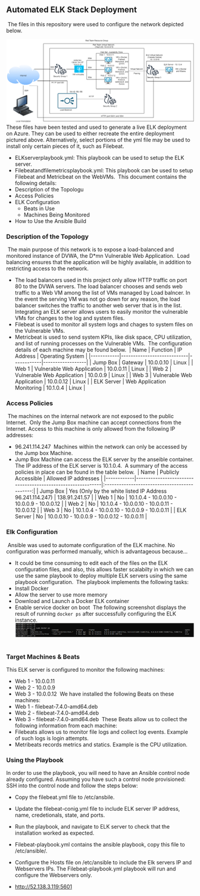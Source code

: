 ## Automated ELK Stack Deployment
​
The files in this repository were used to configure the network depicted below.

![Diagrams/CloudSecurityandVirtualization(ELKServerMonitoring).png](Diagrams/CloudSecurityandVirtualization(ELKServerMonitoring).png)
​
These files have been tested and used to generate a live ELK deployment on Azure. They can be used to either recreate the entire deployment pictured above. Alternatively, select portions of the yml file may be used to install only certain pieces of it, such as Filebeat.
​
  - ELKserverplaybook.yml: This playbook can be used to setup the ELK server.
  - Filebeatandfilemetricsplaybook.yml: This playbook can be used to setup Filebeat and Metricbeat on the WebVMs.
​
This document contains the following details:
- Description of the Topologu
- Access Policies
- ELK Configuration
  - Beats in Use
  - Machines Being Monitored
- How to Use the Ansible Build
​
​
### Description of the Topology
​
The main purpose of this network is to expose a load-balanced and monitored instance of DVWA, the D*mn Vulnerable Web Application.
​
Load balancing ensures that the application will be highly available, in addition to restricting access to the network.
- The load balancers used in this project only allow HTTP traffic on port 80 to the DVWA servers. The load balancer chooses and sends web traffic to a Web VM among the list of VMs managed by Load balncer. In the event the serving VM was not go down for any reason, the load balancer switches the traffic to another web server that is in the list.
​
Integrating an ELK server allows users to easily monitor the vulnerable VMs for changes to the log and system files.
- Filebeat is used to monitor all system logs and chages to system files on the Vulnerable VMs.
- Metricbeat is used to send system KPIs, like disk space, CPU utilization, and list of running processes on the Vulnerable VMs.
​
The configuration details of each machine may be found below.
​
| Name       | Function                   | IP Address | Operating System |
|------------|----------------------------|------------|------------------|
| Jump Box   | Gateway                    | 10.0.0.10  | Linux            |
| Web 1      | Vulnerable Web Application | 10.0.0.11  | Linux            |
| Web 2      | Vulnerable Web Application | 10.0.0.9   | Linux            |
| Web 3      | Vulnerable Web Application | 10.0.0.12  | Linux            |
| ELK Server | Web Application Monitoring | 10.1.0.4   | Linux            |
​
### Access Policies
​
The machines on the internal network are not exposed to the public Internet. 
​
Only the Jump Box machine can accept connections from the Internet. Access to this machine is only allowed from the following IP addresses:
- 96.241.114.247
​
Machines within the network can only be accessed by the Jump box Machine.
- Jump Box Machine can access the ELK server by the anseible container. The IP address of the ELK server is 10.1.0.4.
​
A summary of the access policies in place can be found in the table below.
​
| Name       | Publicly Accessible                                        |             Allowed IP addresses             |
|------------|------------------------------------------------------------|:--------------------------------------------:|
| Jump Box   | Yes (Only by the white listed IP Address 96.241.114.247)   |                 138.91.241.57                |
| Web 1      |                             No                             |  10.1.0.4 - 10.0.0.10 - 10.0.0.9 - 10.0.0.12 |
| Web 2      |                             No                             | 10.1.0.4 - 10.0.0.10 - 10.0.0.11 - 10.0.0.12 |
| Web 3      |                             No                             |  10.1.0.4 - 10.0.0.10 - 10.0.0.9 - 10.0.0.11 |
| ELK Server |                             No                             | 10.0.0.10 - 10.0.0.9 - 10.0.0.12 - 10.0.0.11 |
​
### Elk Configuration
​
Ansible was used to automate configuration of the ELK machine. No configuration was performed manually, which is advantageous because...
- It could be time consuming to edit each of the files on the ELK configuration files, and also, this allows faster scalabilty in which we can use the same playbook to deploy multiple ELK servers using the same playbook configuration. 
​
The playbook implements the following tasks:
- Install Docker
- Allow the server to use more memory
- Download and Launch a Docker ELK container
- Enable service docker on boot
​
The following screenshot displays the result of running `docker ps` after successfully configuring the ELK instance.
​
![Diagrams/dockerps.png](Diagrams/dockerps.png)
​
### Target Machines & Beats
This ELK server is configured to monitor the following machines:
- Web 1 - 10.0.0.11
- Web 2 - 10.0.0.9
- Web 3 - 10.0.0.12
​
We have installed the following Beats on these machines:
- Web 1 - filebeat-7.4.0-amd64.deb
- Web 2 - filebeat-7.4.0-amd64.deb
- Web 3 - filebeat-7.4.0-amd64.deb
​
These Beats allow us to collect the following information from each machine:
- Filebeats allows us to monitor file logs and collect log events. Example of such logs is login attempts.
- Metribeats records metrics and statics. Example is the CPU utilization. 
​
### Using the Playbook
In order to use the playbook, you will need to have an Ansible control node already configured. Assuming you have such a control node provisioned: 
​
SSH into the control node and follow the steps below:
- Copy the filebeat.yml file to /etc/ansbile.
- Update the filebeat-conig.yml file to include ELK server IP address, name, credetionals, state, and ports.
- Run the playbook, and navigate to ELK server to check that the installation worked as expected.
​

- Filebeat-playbook.yml contains the ansible playbook, copy this file to /etc/ansible/.
- Configure the Hosts file on /etc/ansible to include the Elk servers IP and Webservers IPs. The Filebeat-playbook.yml playbook will run and configure the Webservers only.
- http://52.138.3.119:5601


